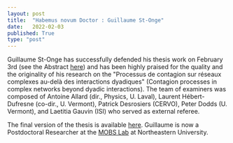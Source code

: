 ```yaml
---
layout: post
title:  "Habemus novum Doctor : Guillaume St-Onge"
date:   2022-02-03
published: True
type: "post"
---
```


Guillaume St-Onge has successfully defended his thesis work on February 3rd (see the Abstract [here](/assets/pdf/affiches/2022-02-03-guillaume-soutenance.pdf)) and has been highly praised for the quality and the originality of his research on the "Processus de contagion sur réseaux complexes au-delà des interactions dyadiques" (Contagion processes in complex networks beyond dyadic interactions).  The team of examiners was composed of Antoine Allard (dir., Physics, U. Laval), Laurent Hébert-Dufresne (co-dir., U. Vermont), Patrick Desrosiers (CERVO), Peter Dodds (U. Vermont), and Laetitia Gauvin (ISI) who served as external referee.

The final version of the thesis is available [here](http://hdl.handle.net/20.500.11794/72971).  Guillaume is now a Postdoctoral Researcher at the [MOBS Lab](https://www.mobs-lab.org/) at Northeastern University.
